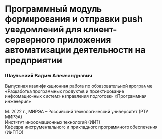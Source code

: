 # Программный модуль формирования и отправки push уведомлений для клиент-серверного приложения автоматизации деятельности на предприятии

<h3>Шаульский Вадим Александрович <br></h3>
Выпускная квалификационная работа по образовательной программе «Разработка программных продуктов и проектирование информационных систем» направления подготовки «Программная инженерия» 
<br><br>М. 2022 г., МИРЭА – Российский технологический университет (РТУ МИРЭА)<br>Институт информационных технологий (ИИТ)<br>Кафедра инструментального и прикладного программного обеспечения (ИиППО) 


